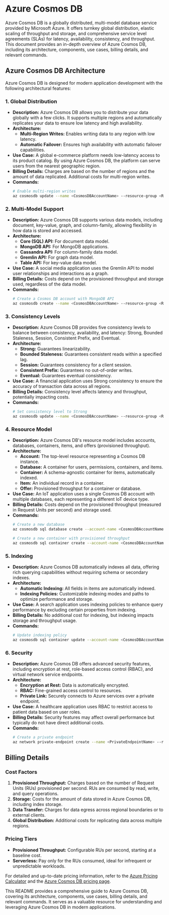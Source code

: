 # Azure Cosmos DB

Azure Cosmos DB is a globally distributed, multi-model database service provided by Microsoft Azure. It offers turnkey global distribution, elastic scaling of throughput and storage, and comprehensive service level agreements (SLAs) for latency, availability, consistency, and throughput. This document provides an in-depth overview of Azure Cosmos DB, including its architecture, components, use cases, billing details, and relevant commands.

## Azure Cosmos DB Architecture

Azure Cosmos DB is designed for modern application development with the following architectural features:

### 1. Global Distribution
   - **Description:** Azure Cosmos DB allows you to distribute your data globally with a few clicks. It supports multiple regions and automatically replicates your data to ensure low latency and high availability.
   - **Architecture:** 
     - **Multi-Region Writes:** Enables writing data to any region with low latency.
     - **Automatic Failover:** Ensures high availability with automatic failover capabilities.
   - **Use Case:** A global e-commerce platform needs low-latency access to its product catalog. By using Azure Cosmos DB, the platform can serve users from the nearest geographic region.
   - **Billing Details:** Charges are based on the number of regions and the amount of data replicated. Additional costs for multi-region writes.
   - **Commands:**
     ```bash
     # Enable multi-region writes
     az cosmosdb update --name <CosmosDBAccountName> --resource-group <ResourceGroupName> --enable-multiple-write-locations true
     ```

### 2. Multi-Model Support
   - **Description:** Azure Cosmos DB supports various data models, including document, key-value, graph, and column-family, allowing flexibility in how data is stored and accessed.
   - **Architecture:** 
     - **Core (SQL) API:** For document data model.
     - **MongoDB API:** For MongoDB applications.
     - **Cassandra API:** For column-family data model.
     - **Gremlin API:** For graph data model.
     - **Table API:** For key-value data model.
   - **Use Case:** A social media application uses the Gremlin API to model user relationships and interactions as a graph.
   - **Billing Details:** Costs depend on the provisioned throughput and storage used, regardless of the data model.
   - **Commands:**
     ```bash
     # Create a Cosmos DB account with MongoDB API
     az cosmosdb create --name <CosmosDBAccountName> --resource-group <ResourceGroupName> --kind MongoDB
     ```

### 3. Consistency Levels
   - **Description:** Azure Cosmos DB provides five consistency levels to balance between consistency, availability, and latency: Strong, Bounded Staleness, Session, Consistent Prefix, and Eventual.
   - **Architecture:** 
     - **Strong:** Guarantees linearizability.
     - **Bounded Staleness:** Guarantees consistent reads within a specified lag.
     - **Session:** Guarantees consistency for a client session.
     - **Consistent Prefix:** Guarantees no out-of-order writes.
     - **Eventual:** Guarantees eventual consistency.
   - **Use Case:** A financial application uses Strong consistency to ensure the accuracy of transaction data across all regions.
   - **Billing Details:** Consistency level affects latency and throughput, potentially impacting costs.
   - **Commands:**
     ```bash
     # Set consistency level to Strong
     az cosmosdb update --name <CosmosDBAccountName> --resource-group <ResourceGroupName> --default-consistency-level Strong
     ```

### 4. Resource Model
   - **Description:** Azure Cosmos DB's resource model includes accounts, databases, containers, items, and offers (provisioned throughput).
   - **Architecture:** 
     - **Account:** The top-level resource representing a Cosmos DB instance.
     - **Database:** A container for users, permissions, containers, and items.
     - **Container:** A schema-agnostic container for items, automatically indexed.
     - **Item:** An individual record in a container.
     - **Offer:** Provisioned throughput for a container or database.
   - **Use Case:** An IoT application uses a single Cosmos DB account with multiple databases, each representing a different IoT device type.
   - **Billing Details:** Costs depend on the provisioned throughput (measured in Request Units per second) and storage used.
   - **Commands:**
     ```bash
     # Create a new database
     az cosmosdb sql database create --account-name <CosmosDBAccountName> --resource-group <ResourceGroupName> --name <DatabaseName>

     # Create a new container with provisioned throughput
     az cosmosdb sql container create --account-name <CosmosDBAccountName> --resource-group <ResourceGroupName> --database-name <DatabaseName> --name <ContainerName> --partition-key-path "/myPartitionKey" --throughput 400
     ```

### 5. Indexing
   - **Description:** Azure Cosmos DB automatically indexes all data, offering rich querying capabilities without requiring schema or secondary indexes.
   - **Architecture:** 
     - **Automatic Indexing:** All fields in items are automatically indexed.
     - **Indexing Policies:** Customizable indexing modes and paths to optimize performance and storage.
   - **Use Case:** A search application uses indexing policies to enhance query performance by excluding certain properties from indexing.
   - **Billing Details:** No additional cost for indexing, but indexing impacts storage and throughput usage.
   - **Commands:**
     ```bash
     # Update indexing policy
     az cosmosdb sql container update --account-name <CosmosDBAccountName> --resource-group <ResourceGroupName> --database-name <DatabaseName> --name <ContainerName> --idx @indexingPolicy.json
     ```

### 6. Security
   - **Description:** Azure Cosmos DB offers advanced security features, including encryption at rest, role-based access control (RBAC), and virtual network service endpoints.
   - **Architecture:** 
     - **Encryption at Rest:** Data is automatically encrypted.
     - **RBAC:** Fine-grained access control to resources.
     - **Private Link:** Securely connects to Azure services over a private endpoint.
   - **Use Case:** A healthcare application uses RBAC to restrict access to patient data based on user roles.
   - **Billing Details:** Security features may affect overall performance but typically do not have direct additional costs.
   - **Commands:**
     ```bash
     # Create a private endpoint
     az network private-endpoint create --name <PrivateEndpointName> --resource-group <ResourceGroupName> --vnet-name <VNetName> --subnet <SubnetName> --private-connection-resource-id <CosmosDBResourceId> --group-ids sql
     ```

## Billing Details

### Cost Factors

1. **Provisioned Throughput:** Charges based on the number of Request Units (RUs) provisioned per second. RUs are consumed by read, write, and query operations.
2. **Storage:** Costs for the amount of data stored in Azure Cosmos DB, including index storage.
3. **Data Transfer:** Charges for data egress across regional boundaries or to external clients.
4. **Global Distribution:** Additional costs for replicating data across multiple regions.

### Pricing Tiers

- **Provisioned Throughput:** Configurable RUs per second, starting at a baseline cost.
- **Serverless:** Pay only for the RUs consumed, ideal for infrequent or unpredictable workloads.

For detailed and up-to-date pricing information, refer to the [Azure Pricing Calculator](https://azure.microsoft.com/en-us/pricing/calculator/) and the [Azure Cosmos DB pricing page](https://azure.microsoft.com/en-us/pricing/details/cosmos-db/).

This README provides a comprehensive guide to Azure Cosmos DB, covering its architecture, components, use cases, billing details, and relevant commands. It serves as a valuable resource for understanding and leveraging Azure Cosmos DB in modern applications.
